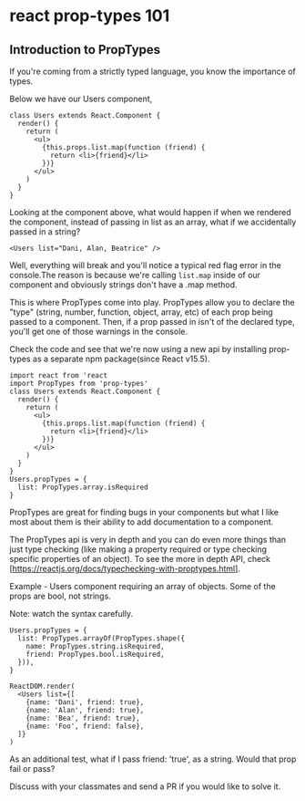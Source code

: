 # react prop-types 101
## Introduction to PropTypes
If you're coming from a strictly typed language, you know the importance of types.

Below we have our Users component,
```
class Users extends React.Component {
  render() {
    return (
      <ul>
        {this.props.list.map(function (friend) {
          return <li>{friend}</li>
        })}
      </ul>
    )
  }
}
```
Looking at the component above, what would happen if when we rendered the component, instead of passing in list as an array, what if we accidentally passed in a string?
```
<Users list="Dani, Alan, Beatrice" />
```
Well, everything will break and you'll notice a typical red flag error in the console.The reason is because we're calling `list.map` inside of our component and obviously strings don't have a .map method.

This is where PropTypes come into play. PropTypes allow you to declare the "type" (string, number, function, object, array, etc) of each prop being passed to a component. Then, if a prop passed in isn't of the declared type, you'll get one of those warnings in the console.

Check the code and see that we're now using a new api by installing prop-types as a separate npm package(since React v15.5).
```
import react from 'react
import PropTypes from 'prop-types'
class Users extends React.Component {
  render() {
    return (
      <ul>
        {this.props.list.map(function (friend) {
          return <li>{friend}</li>
        })}
      </ul>
    )
  }
}
Users.propTypes = {
  list: PropTypes.array.isRequired
}
```
PropTypes are great for finding bugs in your components but what I like most about them is their ability to add documentation to a component.

The PropTypes api is very in depth and you can do even more things than just type checking (like making a property required or type checking specific properties of an object). To see the more in depth API, check [https://reactjs.org/docs/typechecking-with-proptypes.html].

Example - Users component requiring an array of objects. Some of the props are bool, not strings.

Note: watch the syntax carefully.
```
Users.propTypes = {
  list: PropTypes.arrayOf(PropTypes.shape({
    name: PropTypes.string.isRequired,
    friend: PropTypes.bool.isRequired,
  })),
}

ReactDOM.render(
  <Users list={[
    {name: 'Dani', friend: true},
    {name: 'Alan', friend: true},
    {name: 'Bea', friend: true},
    {name: 'Foo', friend: false},
  ]}
)
```
As an additional test, what if I pass friend: 'true', as a string. Would that prop fail or pass?

Discuss with your classmates and send a PR if you would like to solve it.
